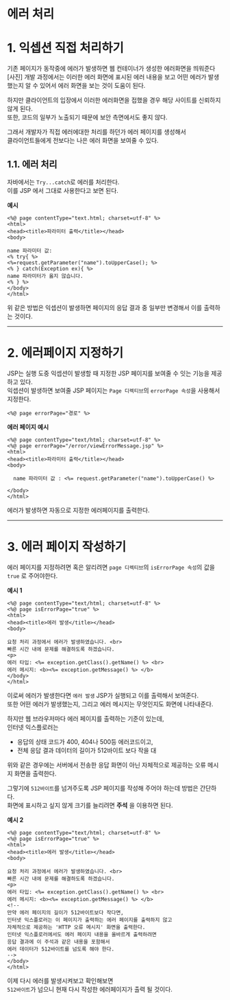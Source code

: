 에러 처리
=======================
# 1. 익셉션 직접 처리하기
기존 페이지가 동작중에 에러가 발생하면 웹 컨테이너가 생성한 에러화면을 띄워준다
[사진]
개발 과정에서는 이러한 에러 화면에 표시된 에러 내용을 보고 어떤 에러가 발생했는지 알 수 있어서
에러 화면을 보는 것이 도움이 된다.  
  
하지만 클라이언트의 입장에서 이러한 에러화면을 접했을 경우 해당 사이트를 신뢰하지 않게 된다.  
또한, 코드의 일부가 노출되기 때문에 보안 측면에서도 좋지 않다.  
  
그래서 개발자가 직접 에러에대한 처리를 하던가 에러 페이지를 생성해서         
클라이언트들에게 전보다는 나은 에러 화면을 보여줄 수 있다.      
## 1.1. 에러 처리
자바에서는 ```Try...catch```로 에러를 처리한다.  
이를 JSP 에서 그대로 사용한다고 보면 된다.   
   
**예시**
```
<%@ page contentType="text.html; charset=utf-8" %>
<html>
<head><title>파라미터 출력</title></head>
<body>

name 파라미터 값:
<% try{ %>
<%=request.getParameter("name").toUpperCase(); %>
<% } catch(Exception ex){ %>
name 파라미터가 옳지 않습니다.
<% } %>
</body>
</html>
```
위 같은 방법은 익셉션이 발생하면 페이지의 응답 결과 중 일부만 변경해서 이를 출력하는 것이다.   
  
***
# 2. 에러페이지 지정하기
JSP는 실행 도중 익셉션이 발생할 때 지정한 JSP 페이지를 보여줄 수 잇는 기능을 제공하고 있다.    
익셉션이 발생하면 보여줄 JSP 페이지는 ```Page 디렉티브```의 ```errorPage 속성```을 사용해서 지정한다.   
```
<%@ page errorPage="경로" %>
```    
**에러 페이지 예시**
```
<%@ page contentType="text/html; charset=utf-8" %>
<%@ page errorPage="/error/viewErrorMessage.jsp" %>
<html>
<head><title>파라미터 출력</title></head>
<body>

  name 파라미터 값 : <%= request.getParameter("name").toUpperCase() %>

</body>
</html>
```
에러가 발생하면 자동으로 지정한 에러페이지를 출력한다.  

***
# 3. 에러 페이지 작성하기
에러 페이지를 지정하려면 혹은 알리려면 ```page 디렉티브```의 ```isErrorPage 속성```의 값을 ```true``` 로 주어야한다.  
  
**예시 1**
```
<%@ page contentType="text/html; charset=utf-8" %>
<%@ page isErrorPage="true" %>
<html>
<head><title>에러 발생</title></head>
<body>

요청 처리 과정에서 에러가 발생하였습니다. <br>
빠른 시간 내에 문제를 해결하도록 하겠습니다. 
<p>
에러 타입: <%= exception.getClass().getName() %> <br>
에러 메시지: <b><%= exception.getMessage() %> </b>
</body>
</html>
```
이로써 에러가 발생한다면 ```에러 발생``` JSP가 실행되고 이를 출력해서 보여준다.      
또한 어떤 에러가 발생했는지, 그리고 에러 메시지는 무엇인지도 화면에 나타내준다.   
     
하지만 웹 브라우저마다 에러 페이지를 출력하는 기준이 있는데,   
인터넷 익스플로러는    
   
* 응답의 상태 코드가 400, 404나 500등 에러코드이고,  
* 전체 응답 결과 데이터의 길이가 512바이트 보다 작을 대    
  
위와 같은 경우에는 서버에서 전송한 응답 화면이 아닌 자체적으로 제공하는 오류 메시지 화면을 출력한다.     
  
그렇기에 ```512바이트```를 넘겨주도록 JSP 페이지를 작성해 주어야 하는데 방법은 간단하다.  
화면에 표시하고 싶지 않게 크기를 늘리려면 **주석** 을 이용하면 된다.  
  
**예시 2**
```
<%@ page contentType="text/html; charset=utf-8" %>
<%@ page isErrorPage="true" %>
<html>
<head><title>에러 발생</title></head>
<body>

요청 처리 과정에서 에러가 발생하였습니다. <br>
빠른 시간 내에 문제를 해결하도록 하겠습니다. 
<p>
에러 타입: <%= exception.getClass().getName() %> <br>
에러 메시지: <b><%= exception.getMessage() %> </b>
<!-- 
만약 에러 페이지의 길이가 512바이트보다 작다면,
인터넷 익스플로러는 이 페이지가 출력하는 에러 페이지를 출력하지 않고 
자체적으로 제공하는 'HTTP 오류 메시지' 화면을 출력한다.
인터넷 익스플로러에서도 에러 페이지 내용을 올바르게 출력하려면
응답 결과에 이 주석과 같은 내용을 포함해서
에러 데이터가 512바이트를 넘도록 해야 한다.  
-->
</body>
</html>
```
이제 다시 에러를 발생시켜보고 확인해보면  
```512바이트```가 넘으니 현재 다시 작성한 에러페이지가 출력 될 것이다.   
